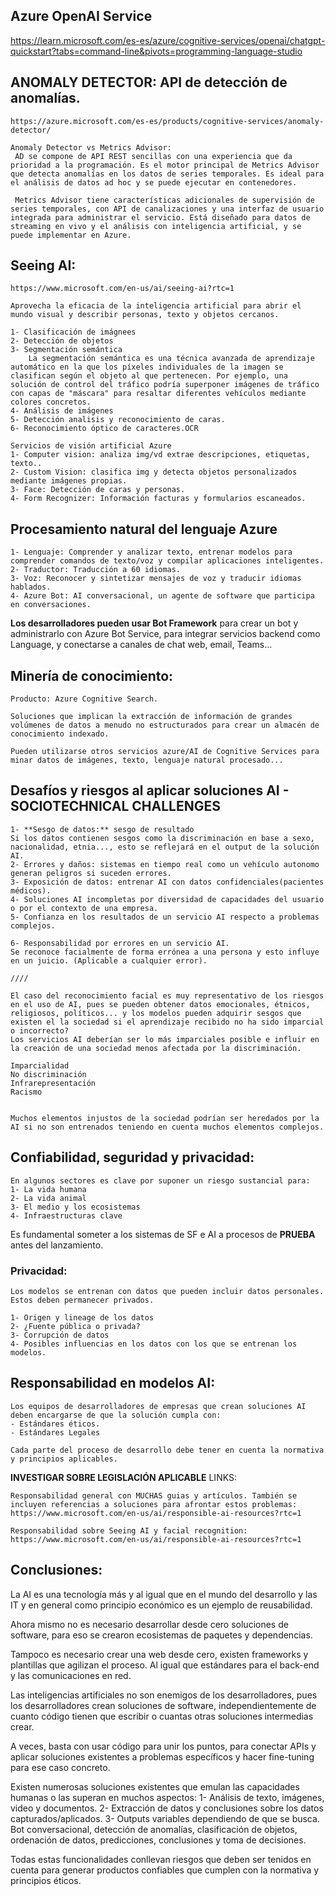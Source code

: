 ## Azure OpenAI Service

https://learn.microsoft.com/es-es/azure/cognitive-services/openai/chatgpt-quickstart?tabs=command-line&pivots=programming-language-studio

## ANOMALY DETECTOR: API de detección de anomalías.

	https://azure.microsoft.com/es-es/products/cognitive-services/anomaly-detector/

	Anomaly Detector vs Metrics Advisor:
	 AD se compone de API REST sencillas con una experiencia que da prioridad a la programación. Es el motor principal de Metrics Advisor que detecta anomalías en los datos de series temporales. Es ideal para el análisis de datos ad hoc y se puede ejecutar en contenedores. 
	 
	 Metrics Advisor tiene características adicionales de supervisión de series temporales, con API de canalizaciones y una interfaz de usuario integrada para administrar el servicio. Está diseñado para datos de streaming en vivo y el análisis con inteligencia artificial, y se puede implementar en Azure.

## Seeing AI: 

	https://www.microsoft.com/en-us/ai/seeing-ai?rtc=1

	Aprovecha la eficacia de la inteligencia artificial para abrir el mundo visual y describir personas, texto y objetos cercanos.

	1- Clasificación de imágnees
	2- Detección de objetos
	3- Segmentación semántica
		La segmentación semántica es una técnica avanzada de aprendizaje automático en la que los píxeles individuales de la imagen se clasifican según el objeto al que pertenecen. Por ejemplo, una solución de control del tráfico podría superponer imágenes de tráfico con capas de "máscara" para resaltar diferentes vehículos mediante colores concretos.
	4- Análisis de imágenes
	5- Detección analisis y reconocimiento de caras.
	6- Reconocimiento óptico de caracteres.OCR

	Servicios de visión artificial Azure
	1- Computer vision: analiza img/vd extrae descripciones, etiquetas, texto..
	2- Custom Vision: clasifica img y detecta objetos personalizados mediante imágenes propias.
	3- Face: Detección de caras y personas.
	4- Form Recognizer: Información facturas y formularios escaneados.

## Procesamiento natural del lenguaje Azure
	1- Lenguaje: Comprender y analizar texto, entrenar modelos para comprender comandos de texto/voz y compilar aplicaciones inteligentes.
	2- Traductor: Traducción a 60 idiomas.
	3- Voz: Reconocer y sintetizar mensajes de voz y traducir idiomas hablados.
	4- Azure Bot: AI conversacional, un agente de software que participa en conversaciones.
**Los desarrolladores pueden usar Bot Framework** para crear un bot y administrarlo con Azure Bot Service, para integrar servicios backend como Language, y conectarse a canales de chat web, email, Teams...

## Minería de conocimiento:	
	Producto: Azure Cognitive Search.

	Soluciones que implican la extracción de información de grandes volúmenes de datos a menudo no estructurados para crear un almacén de conocimiento indexado.

	Pueden utilizarse otros servicios azure/AI de Cognitive Services para minar datos de imágenes, texto, lenguaje natural procesado...
	
## Desafíos y riesgos al aplicar soluciones AI - SOCIOTECHNICAL CHALLENGES
	1- **Sesgo de datos:** sesgo de resultado
	Si los datos contienen sesgos como la discriminación en base a sexo, nacionalidad, etnia..., esto se reflejará en el output de la solución AI.
	2- Errores y daños: sistemas en tiempo real como un vehículo autonomo generan peligros si suceden errores.
	3- Exposición de datos: entrenar AI con datos confidenciales(pacientes médicos).
	4- Soluciones AI incompletas por diversidad de capacidades del usuario o por el contexto de una empresa.
	5- Confianza en los resultados de un servicio AI respecto a problemas complejos.

	6- Responsabilidad por errores en un servicio AI.
	Se reconoce facialmente de forma errónea a una persona y esto influye en un juicio. (Aplicable a cualquier error).

	////
	
	El caso del reconocimiento facial es muy representativo de los riesgos en el uso de AI, pues se pueden obtener datos emocionales, étnicos, religiosos, políticos... y los modelos pueden adquirir sesgos que existen el la sociedad si el aprendizaje recibido no ha sido imparcial o incorrecto?
	Los servicios AI deberían ser lo más imparciales posible e influir en la creación de una sociedad menos afectada por la discriminación.

	Imparcialidad
	No discriminación
	Infrarepresentación
	Racismo


	Muchos elementos injustos de la sociedad podrían ser heredados por la AI si no son entrenados teniendo en cuenta muchos elementos complejos.

## Confiabilidad, seguridad y privacidad:
	En algunos sectores es clave por suponer un riesgo sustancial para:
	1- La vida humana
	2- La vida animal
	3- El medio y los ecosistemas 
	4- Infraestructuras clave

Es fundamental someter a los sistemas de SF e AI a procesos de **PRUEBA** antes del lanzamiento.

### Privacidad: 

	Los modelos se entrenan con datos que pueden incluir datos personales. Estos deben permanecer privados.

	1- Origen y lineage de los datos
	2- ¿Fuente pública o privada?
	3- Corrupción de datos
	4- Posibles influencias en los datos con los que se entrenan los modelos.

## Responsabilidad en modelos AI:

	Los equipos de desarrolladores de empresas que crean soluciones AI deben encargarse de que la solución cumpla con:
	- Estándares éticos.
	- Estándares Legales

	Cada parte del proceso de desarrollo debe tener en cuenta la normativa y principios aplicables.

**INVESTIGAR SOBRE LEGISLACIÓN APLICABLE**
	LINKS: 

	Responsabilidad general con MUCHAS guias y artículos. También se incluyen referencias a soluciones para afrontar estos problemas:
	https://www.microsoft.com/en-us/ai/responsible-ai-resources?rtc=1

	Responsabilidad sobre Seeing AI y facial recognition:
	https://www.microsoft.com/en-us/ai/responsible-ai-resources?rtc=1

## Conclusiones:

La AI es una tecnología más y al igual que en el mundo del desarrollo y las IT y en general como principio económico es un ejemplo de reusabilidad.

Ahora mismo no es necesario desarrollar desde cero soluciones de software, para eso se crearon ecosistemas de paquetes y dependencias.

Tampoco es necesario crear una web desde cero, existen frameworks y plantillas que agilizan el proceso. Al igual que estándares para el back-end y las comunicaciones en red.

Las inteligencias artificiales no son enemigos de los desarrolladores, pues los desarrolladores crean soluciones de software, independientemente de cuanto código tienen que escribir o cuantas otras soluciones intermedias crear.

A veces, basta con usar código para unir los puntos, para conectar APIs y aplicar soluciones existentes a problemas específicos y hacer fine-tuning para ese caso concreto.

Existen numerosas soluciones existentes que emulan las capacidades humanas o las superan en muchos aspectos:
	1- Análisis de texto, imágenes, video y documentos.
	2- Extracción de datos y conclusiones sobre los datos capturados/aplicados.
	3- Outputs variables dependiendo de que se busca. 
	Bot conversacional, detección de anomalías, clasificación de objetos, ordenación de datos, predicciones, conclusiones y toma de decisiones.

Todas estas funcionalidades conllevan riesgos que deben ser tenidos en cuenta para generar productos confiables que cumplen con la normativa y principios éticos.